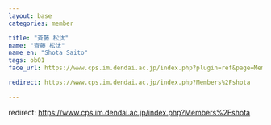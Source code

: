 ```yaml
---
layout: base
categories: member

title: "斉藤 松汰"
name: "斉藤 松汰"
name_en: "Shota Saito"
tags: ob01
face_url: https://www.cps.im.dendai.ac.jp/index.php?plugin=ref&page=Members&src=shota.JPG

redirect: https://www.cps.im.dendai.ac.jp/index.php?Members%2Fshota

---
```


redirect: https://www.cps.im.dendai.ac.jp/index.php?Members%2Fshota

